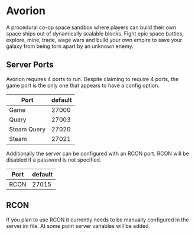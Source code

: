 # Avorion

A procedural co-op space sandbox where players can build their own space ships out of dynamically scalable blocks. Fight epic space battles, explore, mine, trade, wage wars and build your own empire to save your galaxy from being torn apart by an unknown enemy.

## Server Ports

Avorion requires 4 ports to run.  Despite claiming to require 4 ports, the game port is the only one that appears to have a config option.

| Port        | default |
|-------------|---------|
| Game        | 27000   |
| Query       | 27003   |
| Steam Query | 27020   |
| Steam       | 27021   |

Additionally the server can be configured with an RCON port.  RCON will be disabled if a password is not specified.

| Port        | default |
|-------------|---------|
| RCON        | 27015   |

## RCON

If you plan to use RCON it currently needs to be manually configured in the server.ini file.  At some point server variables will be added.